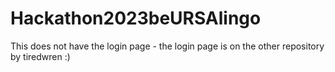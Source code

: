 # Hackathon2023beURSAlingo

This does not have the login page - the login page is on the other repository by tiredwren :)
